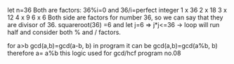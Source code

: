 <!-- All divisior method optimize concept -->
let n=36
Both are factors: 36%i=0 and 36/i=perfect integer
1 x 36
2 x 18 
3 x 12 
4 x 9
6 x 6
Both side are factors for number 36, so we can say that they are divisor of 36.
squareroot(36) =6 and let j=6 => j*j<=36 -> loop will  run half and consider both % and / factors.
<!--euclidean algorithm  -->
for a>b
gcd(a,b)=gcd(a-b, b)
in program it can be gcd(a,b)=gcd(a%b, b) therefore a= a%b
this logic used for gcd/hcf program no.08